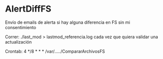 # AlertDiffFS
Envío de emails de alerta si hay alguna diferencia en FS sin mi consentimiento

Correr:
./last_mod > lastmod_referencia.log 
cada vez que quiera validar una actualización

Crontab: 4 */8 * * * /var/...../CompararArchivosFS
